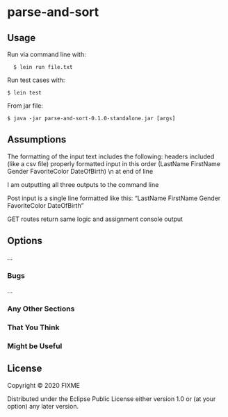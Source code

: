 # parse-and-sort



## Usage
Run via command line with:
      
      $ lein run file.txt

Run test cases with:

    $ lein test

From jar file:

    $ java -jar parse-and-sort-0.1.0-standalone.jar [args]


## Assumptions
The formatting of the input text includes the following:
headers included (like a csv file)
 properly formatted input in this order (LastName FirstName Gender FavoriteColor DateOfBirth)
\n at end of line

I am outputting all three outputs to the command line

Post input is a single line formatted like this: “LastName FirstName Gender FavoriteColor DateOfBirth”

GET routes return same logic and assignment console output


## Options

...

### Bugs

...

### Any Other Sections
### That You Think
### Might be Useful

## License

Copyright © 2020 FIXME

Distributed under the Eclipse Public License either version 1.0 or (at
your option) any later version.
